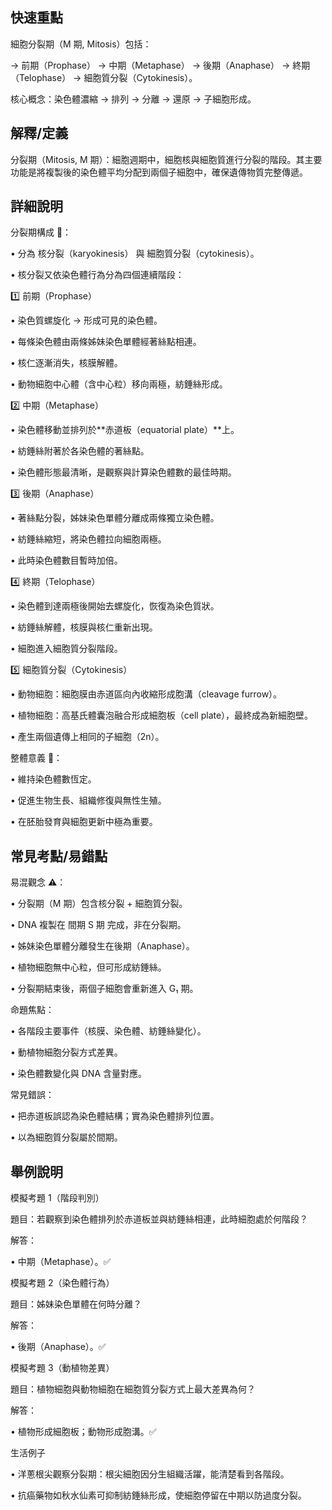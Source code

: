 ## 快速重點

細胞分裂期（M 期, Mitosis）包括：

→ 前期（Prophase） → 中期（Metaphase） → 後期（Anaphase） → 終期（Telophase） → 細胞質分裂（Cytokinesis）。

核心概念：染色體濃縮 → 排列 → 分離 → 還原 → 子細胞形成。


## 解釋/定義

分裂期（Mitosis, M 期）：細胞週期中，細胞核與細胞質進行分裂的階段。其主要功能是將複製後的染色體平均分配到兩個子細胞中，確保遺傳物質完整傳遞。


## 詳細說明

分裂期構成 🔬：

• 分為 核分裂（karyokinesis） 與 細胞質分裂（cytokinesis）。

• 核分裂又依染色體行為分為四個連續階段：

1️⃣ 前期（Prophase）

• 染色質螺旋化 → 形成可見的染色體。

• 每條染色體由兩條姊妹染色單體經著絲點相連。

• 核仁逐漸消失，核膜解體。

• 動物細胞中心體（含中心粒）移向兩極，紡錘絲形成。

2️⃣ 中期（Metaphase）

• 染色體移動並排列於**赤道板（equatorial plate）**上。

• 紡錘絲附著於各染色體的著絲點。

• 染色體形態最清晰，是觀察與計算染色體數的最佳時期。

3️⃣ 後期（Anaphase）

• 著絲點分裂，姊妹染色單體分離成兩條獨立染色體。

• 紡錘絲縮短，將染色體拉向細胞兩極。

• 此時染色體數目暫時加倍。

4️⃣ 終期（Telophase）

• 染色體到達兩極後開始去螺旋化，恢復為染色質狀。

• 紡錘絲解體，核膜與核仁重新出現。

• 細胞進入細胞質分裂階段。

5️⃣ 細胞質分裂（Cytokinesis）

• 動物細胞：細胞膜由赤道區向內收縮形成胞溝（cleavage furrow）。

• 植物細胞：高基氏體囊泡融合形成細胞板（cell plate），最終成為新細胞壁。

• 產生兩個遺傳上相同的子細胞（2n）。

整體意義 🌱：

• 維持染色體數恆定。

• 促進生物生長、組織修復與無性生殖。

• 在胚胎發育與細胞更新中極為重要。


## 常見考點/易錯點

易混觀念 ⚠️：

• 分裂期（M 期）包含核分裂 + 細胞質分裂。

• DNA 複製在 間期 S 期 完成，非在分裂期。

• 姊妹染色單體分離發生在後期（Anaphase）。

• 植物細胞無中心粒，但可形成紡錘絲。

• 分裂期結束後，兩個子細胞會重新進入 G₁ 期。

命題焦點：

• 各階段主要事件（核膜、染色體、紡錘絲變化）。

• 動植物細胞分裂方式差異。

• 染色體數變化與 DNA 含量對應。

常見錯誤：

• 把赤道板誤認為染色體結構；實為染色體排列位置。

• 以為細胞質分裂屬於間期。


## 舉例說明

模擬考題 1（階段判別）

題目：若觀察到染色體排列於赤道板並與紡錘絲相連，此時細胞處於何階段？

解答：

• 中期（Metaphase）。✅

模擬考題 2（染色體行為）

題目：姊妹染色單體在何時分離？

解答：

• 後期（Anaphase）。✅

模擬考題 3（動植物差異）

題目：植物細胞與動物細胞在細胞質分裂方式上最大差異為何？

解答：

• 植物形成細胞板；動物形成胞溝。✅

生活例子

• 洋蔥根尖觀察分裂期：根尖細胞因分生組織活躍，能清楚看到各階段。

• 抗癌藥物如秋水仙素可抑制紡錘絲形成，使細胞停留在中期以防過度分裂。
